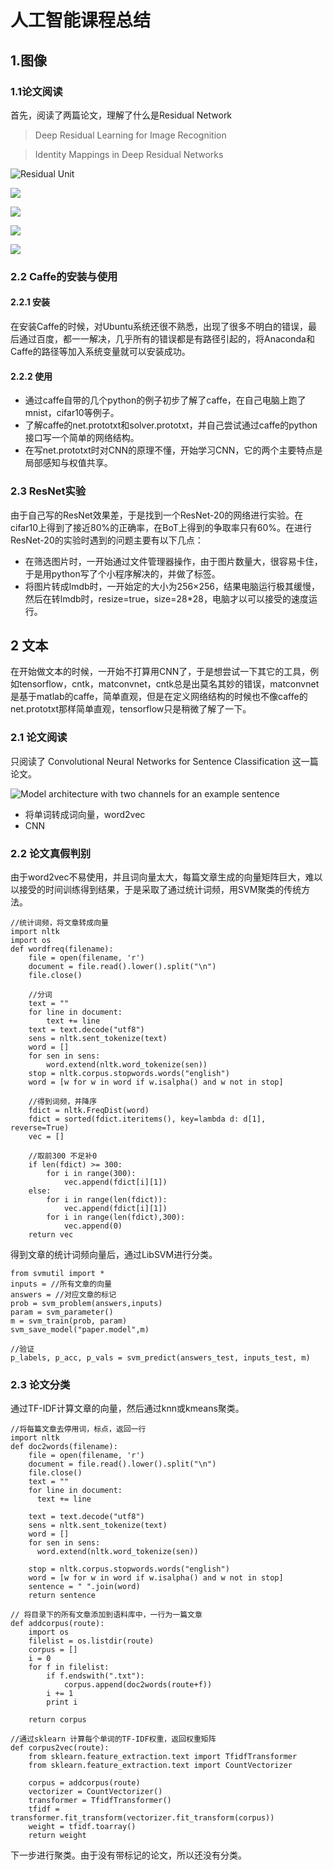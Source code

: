 # 人工智能课程总结
## 1.图像
### 1.1论文阅读
 首先，阅读了两篇论文，理解了什么是Residual Network
> Deep Residual Learning for Image Recognition 

> Identity Mappings in Deep Residual Networks

![Residual Unit](http://upload-images.jianshu.io/upload_images/4029277-bc47a41b2a4cbb17.png?imageMogr2/auto-orient/strip%7CimageView2/2/w/1240)

![](http://upload-images.jianshu.io/upload_images/4029277-322a0f210ccbcf95.png?imageMogr2/auto-orient/strip%7CimageView2/2/w/1240)

![](http://upload-images.jianshu.io/upload_images/4029277-0cc5e333dea6c4ff.png?imageMogr2/auto-orient/strip%7CimageView2/2/w/1240)

![](http://upload-images.jianshu.io/upload_images/4029277-78ff49169cc14ca8.png?imageMogr2/auto-orient/strip%7CimageView2/2/w/1240)

![](http://upload-images.jianshu.io/upload_images/4029277-e044835c84c6b36f.png?imageMogr2/auto-orient/strip%7CimageView2/2/w/1240)

### 2.2 Caffe的安装与使用
#### 2.2.1 安装
在安装Caffe的时候，对Ubuntu系统还很不熟悉，出现了很多不明白的错误，最后通过百度，都一一解决，几乎所有的错误都是有路径引起的，将Anaconda和Caffe的路径等加入系统变量就可以安装成功。

#### 2.2.2 使用
* 通过caffe自带的几个python的例子初步了解了caffe，在自己电脑上跑了mnist，cifar10等例子。
* 了解caffe的net.prototxt和solver.prototxt，并自己尝试通过caffe的python接口写一个简单的网络结构。
* 在写net.prototxt时对CNN的原理不懂，开始学习CNN，它的两个主要特点是局部感知与权值共享。

### 2.3 ResNet实验

由于自己写的ResNet效果差，于是找到一个ResNet-20的网络进行实验。在cifar10上得到了接近80%的正确率，在BoT上得到的争取率只有60%。在进行ResNet-20的实验时遇到的问题主要有以下几点：
* 在筛选图片时，一开始通过文件管理器操作，由于图片数量大，很容易卡住，于是用python写了个小程序解决的，并做了标签。
* 将图片转成lmdb时，一开始定的大小为256×256，结果电脑运行极其缓慢，然后在转lmdb时，resize=true，size=28*28，电脑才以可以接受的速度运行。

## 2 文本
在开始做文本的时候，一开始不打算用CNN了，于是想尝试一下其它的工具，例如tensorflow，cntk，matconvnet，cntk总是出莫名其妙的错误，matconvnet是基于matlab的caffe，简单直观，但是在定义网络结构的时候也不像caffe的net.prototxt那样简单直观，tensorflow只是稍微了解了一下。

### 2.1 论文阅读
只阅读了 Convolutional Neural Networks for Sentence Classification 这一篇论文。

![Model architecture with two channels for an example sentence](http://upload-images.jianshu.io/upload_images/4029277-cf9b3a6b74b91a04.png?imageMogr2/auto-orient/strip%7CimageView2/2/w/1240)

* 将单词转成词向量，word2vec
* CNN
### 2.2 论文真假判别
由于word2vec不易使用，并且词向量太大，每篇文章生成的向量矩阵巨大，难以以接受的时间训练得到结果，于是采取了通过统计词频，用SVM聚类的传统方法。

```
//统计词频，将文章转成向量
import nltk
import os
def wordfreq(filename):    
    file = open(filename, 'r')    
    document = file.read().lower().split("\n")    
    file.close()    

    //分词
    text = ""    
    for line in document: 
        text += line
    text = text.decode("utf8")
    sens = nltk.sent_tokenize(text)
    word = []
    for sen in sens:
        word.extend(nltk.word_tokenize(sen))
    stop = nltk.corpus.stopwords.words("english")
    word = [w for w in word if w.isalpha() and w not in stop]
    
    //得到词频，并降序
    fdict = nltk.FreqDist(word)
    fdict = sorted(fdict.iteritems(), key=lambda d: d[1], reverse=True)
    vec = []

    //取前300 不足补0
    if len(fdict) >= 300:
        for i in range(300):
            vec.append(fdict[i][1])
    else:
        for i in range(len(fdict)):
            vec.append(fdict[i][1])
        for i in range(len(fdict),300): 
            vec.append(0)
    return vec
```
得到文章的统计词频向量后，通过LibSVM进行分类。
```
from svmutil import *
inputs = //所有文章的向量
answers = //对应文章的标记
prob = svm_problem(answers,inputs)
param = svm_parameter()
m = svm_train(prob, param)
svm_save_model("paper.model",m)

//验证
p_labels, p_acc, p_vals = svm_predict(answers_test, inputs_test, m)
```

### 2.3 论文分类
通过TF-IDF计算文章的向量，然后通过knn或kmeans聚类。

```
//将每篇文章去停用词，标点，返回一行
import nltk
def doc2words(filename):
    file = open(filename, 'r')
    document = file.read().lower().split("\n")
    file.close()
    text = ""
    for line in document:
      text += line

    text = text.decode("utf8")
    sens = nltk.sent_tokenize(text)
    word = []
    for sen in sens:
      word.extend(nltk.word_tokenize(sen))

    stop = nltk.corpus.stopwords.words("english")
    word = [w for w in word if w.isalpha() and w not in stop]
    sentence = " ".join(word)
    return sentence
```

```
// 将目录下的所有文章添加到语料库中，一行为一篇文章
def addcorpus(route):
    import os
    filelist = os.listdir(route)
    corpus = []
    i = 0
    for f in filelist:
        if f.endswith(".txt"):
            corpus.append(doc2words(route+f))
        i += 1
        print i

    return corpus
```

```
//通过sklearn 计算每个单词的TF-IDF权重，返回权重矩阵
def corpus2vec(route):
    from sklearn.feature_extraction.text import TfidfTransformer
    from sklearn.feature_extraction.text import CountVectorizer

    corpus = addcorpus(route)
    vectorizer = CountVectorizer()
    transformer = TfidfTransformer()
    tfidf = transformer.fit_transform(vectorizer.fit_transform(corpus))
    weight = tfidf.toarray()
    return weight
```

下一步进行聚类。由于没有带标记的论文，所以还没有分类。
